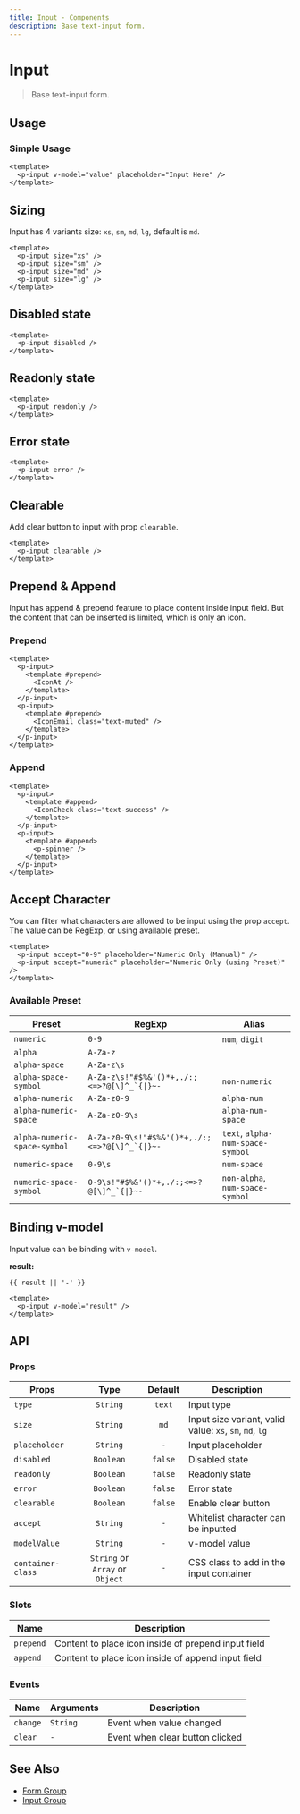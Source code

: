 ```yaml
---
title: Input · Components
description: Base text-input form.
---
```


<script setup>
  import pInput from "./Input.vue"
  import { ref } from "vue-demi"
  import IconAt from '@privyid/persona-icon/vue/address/20.vue'
  import IconCheck from '@privyid/persona-icon/vue/information-circle-solid/20.vue'
  import IconEmail from '@privyid/persona-icon/vue/email/20.vue'
  import PSpinner from '../spinner/Spinner.vue'

  const value  = ref('')
  const result = ref('')
</script>

# Input

> Base text-input form.

## Usage

### Simple Usage

<preview>
  <p-input v-model="value" placeholder="Input Here" />
</preview>

```vue
<template>
  <p-input v-model="value" placeholder="Input Here" />
</template>
```

## Sizing
Input has 4 variants size: `xs`, `sm`, `md`, `lg`, default is `md`.

<preview class="flex-col space-y-3">
  <p-input size="xs" />
  <p-input size="sm" />
  <p-input size="md" />
  <p-input size="lg" />
</preview>

```vue
<template>
  <p-input size="xs" />
  <p-input size="sm" />
  <p-input size="md" />
  <p-input size="lg" />
</template>
```

## Disabled state

<preview class="flex-col space-y-3">
  <p-input disabled />
</preview>

```vue
<template>
  <p-input disabled />
</template>
```

## Readonly state

<preview class="flex-col space-y-3">
  <p-input readonly />
</preview>

```vue
<template>
  <p-input readonly />
</template>
```

## Error state

<preview class="flex-col space-y-3">
  <p-input error />
</preview>

```vue
<template>
  <p-input error />
</template>
```

## Clearable

Add clear button to input with prop `clearable`.

<preview class="flex-col space-y-3">
  <p-input clearable />
</preview>

```vue
<template>
  <p-input clearable />
</template>
```

## Prepend & Append
Input has append & prepend feature to place content inside input field. But the content that can be inserted is limited, which is only an icon.

### Prepend
<preview class="flex-col space-y-3">
  <p-input>
    <template #prepend>
      <IconAt />
    </template>
  </p-input>
  <p-input>
    <template #prepend>
      <IconEmail class="text-muted" />
    </template>
  </p-input>
</preview>

```vue
<template>
  <p-input>
    <template #prepend>
      <IconAt />
    </template>
  </p-input>
  <p-input>
    <template #prepend>
      <IconEmail class="text-muted" />
    </template>
  </p-input>
</template>
```

### Append

<preview class="flex-col space-y-3">
  <p-input>
    <template #append>
      <IconCheck class="text-success" />
    </template>
  </p-input>
  <p-input>
    <template #append>
      <p-spinner />
    </template>
  </p-input>
</preview>

```vue
<template>
  <p-input>
    <template #append>
      <IconCheck class="text-success" />
    </template>
  </p-input>
  <p-input>
    <template #append>
      <p-spinner />
    </template>
  </p-input>
</template>
```

## Accept Character

You can filter what characters are allowed to be input using the prop `accept`. The value can be RegExp, or using available preset.

<preview class="flex-col space-y-4">
  <p-input accept="0-9" placeholder="Numeric Only (Manual)" />
  <p-input accept="numeric" placeholder="Numeric Only (using Preset)" />
</preview>

```vue
<template>
  <p-input accept="0-9" placeholder="Numeric Only (Manual)" />
  <p-input accept="numeric" placeholder="Numeric Only (using Preset)" />
</template>
```

### Available Preset

<div class="overflow-x-auto">

| Preset                       | RegExp                                                           | Alias                            |
|------------------------------|------------------------------------------------------------------|----------------------------------|
| `numeric`                    | `0-9`                                                            | `num`, `digit`                   |
| `alpha`                      | `A-Za-z`                                                         |                                  |
| `alpha-space`                | `A-Za-z\s`                                                       |                                  |
| `alpha-space-symbol`         | <code>A-Za-z\s!"#$%&\'()*+,./:;<=>?@[\\\]^_&#96;{\|}~-</code>    | `non-numeric`                    |
| `alpha-numeric`              | `A-Za-z0-9`                                                      | `alpha-num`                      |
| `alpha-numeric-space`        | `A-Za-z0-9\s`                                                    | `alpha-num-space`                |
| `alpha-numeric-space-symbol` | <code>A-Za-z0-9\s!"#$%&\'()*+,./:;<=>?@[\\\]^_&#96;{\|}~-</code> | `text`, `alpha-num-space-symbol` |
| `numeric-space`              | `0-9\s`                                                          | `num-space`                      |
| `numeric-space-symbol`       | <code>0-9\s!"#$%&\'()*+,./:;<=>?@[\\\]^_&#96;{\|}~-</code>       | `non-alpha`, `num-space-symbol`  |

</div>

## Binding v-model

Input value can be binding with `v-model`.

<preview>
  <p-input v-model="result" />
</preview>

**result:**

<pre class="truncate"><code>{{ result || '-' }}</code></pre>

```vue
<template>
  <p-input v-model="result" />
</template>
```

## API

### Props

| Props             |              Type               | Default | Description                                             |
|-------------------|:-------------------------------:|:-------:|---------------------------------------------------------|
| `type`            |            `String`             | `text`  | Input type                                              |
| `size`            |            `String`             |  `md`   | Input size variant, valid value: `xs`, `sm`, `md`, `lg` |
| `placeholder`     |            `String`             |   `-`   | Input placeholder                                       |
| `disabled`        |            `Boolean`            | `false` | Disabled state                                          |
| `readonly`        |            `Boolean`            | `false` | Readonly state                                          |
| `error`           |            `Boolean`            | `false` | Error state                                             |
| `clearable`       |            `Boolean`            | `false` | Enable clear button                                     |
| `accept`          |            `String`             |   `-`   | Whitelist character can be inputted                     |
| `modelValue`      |            `String`             |   `-`   | v-model value                                           |
| `container-class` | `String` or `Array` or `Object` |   `-`   | CSS class to add in the input container                 |

### Slots

| Name      | Description                                         |
|-----------|-----------------------------------------------------|
| `prepend` | Content to place icon inside of prepend input field |
| `append`  | Content to place icon inside of append input field  |

### Events

| Name     | Arguments | Description                     |
|----------|-----------|---------------------------------|
| `change` | `String`  | Event when value changed        |
| `clear`  | `-`       | Event when clear button clicked |

## See Also

- [Form Group](/components/form-group/)
- [Input Group](/components/input-group/)
